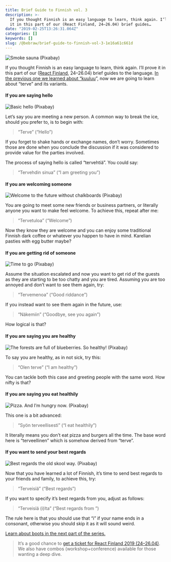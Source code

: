 ```yaml
---
title: Brief Guide to Finnish vol. 3
description: >-
  If you thought Finnish is an easy language to learn, think again. I’ll prove
  it in this part of our (React Finland, 24–26.04) brief guides…
date: "2019-02-25T13:26:31.064Z"
categories: []
keywords: []
slug: /@bebraw/brief-guide-to-finnish-vol-3-1e16a61c661d
---
```


![Smoke sauna ([Pixabay](https://pixabay.com/photos/open-the-door-smoke-sauna-size-image-1901567/))](img/1__x2vhxOc1C4dkqVfKA0U5SQ.jpeg)

If you thought Finnish is an easy language to learn, think again. I’ll prove it in this part of our ([React Finland](https://react-finland.fi/), 24–26.04) brief guides to the language. [In the previous one we learned about “kuuluu](https://medium.com/react-finland/brief-guide-to-finnish-vol-2-a72607379e4c)”, now we are going to learn about “terve” and its variants.

#### If you are saying hello

![Basic hello ([Pixabay](https://pixabay.com/illustrations/hello-world-computer-programmer-1333103/))](img/1__nOY__ruArMDgdyhvLUAaQsA.jpeg)

Let’s say you are meeting a new person. A common way to break the ice, should you prefer to, is to begin with:

> “Terve” (“Hello”)

If you forget to shake hands or exchange names, don’t worry. Sometimes those are done when you conclude the discussion if it was considered to provide value for the parties involved.

The process of saying hello is called “tervehtiä”. You could say:

> “Tervehdin sinua” (“I am greeting you”)

#### If you are welcoming someone

![Welcome to the future without chalkboards ([Pixabay](https://pixabay.com/illustrations/board-forward-welcome-school-view-1273128/))](img/1__o9TmdVfPxscKeR9txE__h8A.jpeg)

You are going to meet some new friends or business partners, or literally anyone you want to make feel welcome. To achieve this, repeat after me:

> “Tervetuloa” (“Welcome”)

Now they know they are welcome and you can enjoy some traditional Finnish dark coffee or whatever you happen to have in mind. Karelian pasties with egg butter maybe?

#### If you are getting rid of someone

![Time to go ([Pixabay](https://pixabay.com/photos/couple-removal-sitting-boxes-couch-3980657/))](img/1__dEnozl2ACvKZlUvDAv3IhQ.jpeg)

Assume the situation escalated and now you want to get rid of the guests as they are starting to be too chatty and you are tired. Assuming you are too annoyed and don’t want to see them again, try:

> “Tervemenoa” (“Good riddance”)

If you instead want to see them again in the future, use:

> “Näkemiin” (“Goodbye, see you again”)

How logical is that?

#### If you are saying you are healthy

![The forests are full of blueberries. So healthy! ([Pixabay](https://pixabay.com/photos/blueberry-blue-delicious-fruit-1326154/))](img/1__61eIhGvdILUjZG6am8Gzyw.jpeg)

To say you are healthy, as in not sick, try this:

> “Olen terve” (“I am healthy”)

You can tackle both this case and greeting people with the same word. How nifty is that?

#### If you are saying you eat healthily

![Pizza. And I’m hungry now. ([Pixabay](https://pixabay.com/photos/pizza-slice-italian-toppings-329523/))](img/1__7Vg0H2b6uMKK3k__06Hpm3A.jpeg)

This one is a bit advanced:

> “Syön terveellisesti” (“I eat healthily”)

It literally means you don’t eat pizza and burgers all the time. The base word here is “terveellinen” which is somehow derived from “terve”.

#### If you want to send your best regards

![Best regards the old skool way. ([Pixabay](https://pixabay.com/photos/thank-you-greeting-best-regards-2545255/))](img/1__tyNl29OrgHzYRu1__XFH0qw.jpeg)

Now that you have learned a lot of Finnish, it’s time to send best regards to your friends and family, to achieve this, try:

> “Terveisiä” (“Best regards”)

If you want to specify it’s best regards from you, adjust as follows:

> “Terveisiä <your name>(i)lta” (“Best regards from <your name>”)

The rule here is that you should use that “i” if your name ends in a consonant, otherwise you should skip it as it will sound weird.

[Learn about boots in the next part of the series.](https://medium.com/react-finland/brief-guide-to-finnish-vol-4-a99d6eb1034f)

> It’s a good chance to [get a ticket for React Finland 2019 (24–26.04)](https://react-finland.fi/#tickets). We also have combos (workshop+conference) available for those wanting a deep dive.
